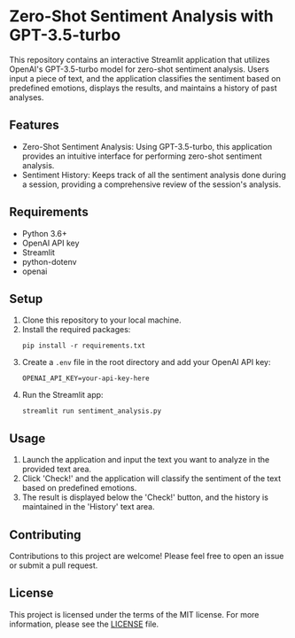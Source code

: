 # Zero-Shot Sentiment Analysis with GPT-3.5-turbo

This repository contains an interactive Streamlit application that utilizes OpenAI's GPT-3.5-turbo model for zero-shot sentiment analysis. Users input a piece of text, and the application classifies the sentiment based on predefined emotions, displays the results, and maintains a history of past analyses.

## Features

- Zero-Shot Sentiment Analysis: Using GPT-3.5-turbo, this application provides an intuitive interface for performing zero-shot sentiment analysis.
- Sentiment History: Keeps track of all the sentiment analysis done during a session, providing a comprehensive review of the session's analysis.

## Requirements

- Python 3.6+
- OpenAI API key
- Streamlit
- python-dotenv
- openai

## Setup

1. Clone this repository to your local machine.
2. Install the required packages:
   ```
   pip install -r requirements.txt
   ```
3. Create a `.env` file in the root directory and add your OpenAI API key:
   ```
   OPENAI_API_KEY=your-api-key-here
   ```
4. Run the Streamlit app:
   ```
   streamlit run sentiment_analysis.py
   ```

## Usage

1. Launch the application and input the text you want to analyze in the provided text area.
2. Click 'Check!' and the application will classify the sentiment of the text based on predefined emotions.
3. The result is displayed below the 'Check!' button, and the history is maintained in the 'History' text area.

## Contributing

Contributions to this project are welcome! Please feel free to open an issue or submit a pull request.

## License

This project is licensed under the terms of the MIT license. For more information, please see the [LICENSE](LICENSE) file.
